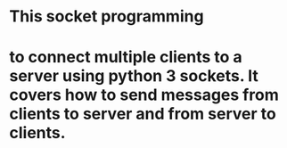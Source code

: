 # This socket programming

# to connect multiple clients to a server using python 3 sockets. It covers how to send messages from clients to server and from server to clients.